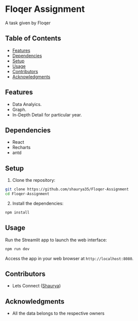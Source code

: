 # Floqer Assignment

A task given by Floqer

## Table of Contents

- [Features](#features)
- [Dependencies](#dependencies)
- [Setup](#setup)
- [Usage](#usage)
- [Contributors](#contributors)
- [Acknowledgments](#acknowledgments)


## Features

- Data Analyics.
- Graph.
- In-Depth Detail for particular year.

## Dependencies

- React
- Recharts
- antd


## Setup

1. Clone the repository:

```bash
git clone https://github.com/shaurya35/Floqer-Assignment
cd Floqer-Assignment
```

2. Install the dependencies:

```bash
npm install
```

## Usage

Run the Streamlit app to launch the web interface:

```bash
npm run dev
```

Access the app in your web browser at `http://localhost:8080`.

## Contributors

- Lets Connect ([Shaurya](https://www.linkedin.com/in/shaurya--jha/))

## Acknowledgments

- All the data belongs to the respective owners
